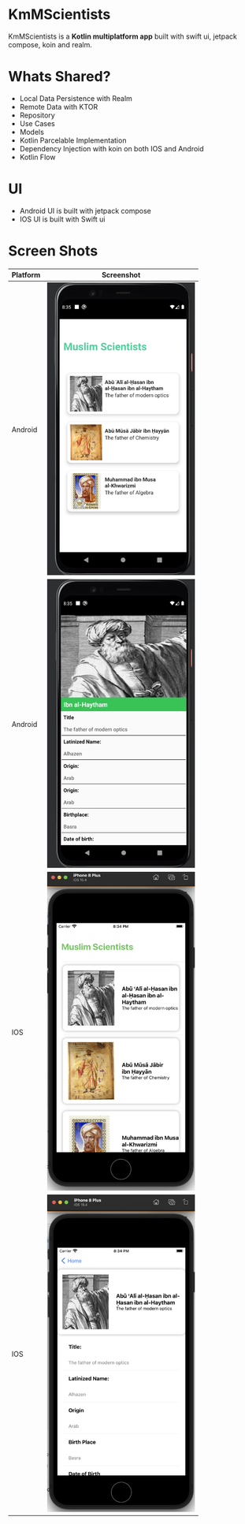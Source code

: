 # KmMScientists

KmMScientists is a **Kotlin multiplatform app** built with swift ui, jetpack compose, koin and realm.

# Whats Shared?
* Local Data Persistence with Realm
* Remote Data with KTOR
* Repository
* Use Cases
* Models
* Kotlin Parcelable Implementation
* Dependency Injection with koin on both IOS and Android
* Kotlin Flow


# UI
* Android UI is built with jetpack compose
* IOS UI is built with Swift ui

# Screen Shots

|Platform|Screenshot|
|---|---|
|Android|<img src="/screenshots/android 2.png?raw=true" width=300/>|
|Android|<img src="/screenshots/android1.png?raw=true" width=300/>|
|IOS|<img src="/screenshots/ios 1.png?raw=true" width=300/>|
|IOS|<img src="/screenshots/ios2.png?raw=true" width=300/>|


